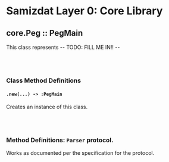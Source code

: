 Samizdat Layer 0: Core Library
==============================

core.Peg :: PegMain
-------------------

This class represents -- TODO: FILL ME IN!! --


<br><br>
### Class Method Definitions

#### `.new(...) -> :PegMain`

Creates an instance of this class.


<br><br>
### Method Definitions: `Parser` protocol.

Works as documented per the specification for the protocol.
